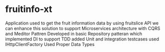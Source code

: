 # fruitinfo-xt
Application used to get the fruit information data by using fruitslice API
we can enhance this solution to support Microservices architecture with CQRS and Meditor Pattren 
Developed in basic Repository patteran which implemented DI to support TDD
added Unit and integration testcases 
used IHttpClientFactory
Used Proper Data Types
